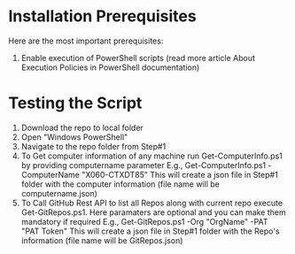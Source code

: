 Installation Prerequisites
============================

Here are the most important prerequisites:
1) Enable execution of PowerShell scripts (read more article About Execution Policies in PowerShell documentation)

Testing the Script
============================
1. Download the repo to local folder
2. Open "Windows PowerShell"
3. Navigate to the repo folder from Step#1
4. To Get computer information of any machine run Get-ComputerInfo.ps1 by providing computername parameter
	E.g., Get-ComputerInfo.ps1 -ComputerName "X060-CTXDT85"
	This will create a json file in Step#1 folder with the computer information (file name will be computername.json)
5. To Call GitHub Rest API to list all Repos along with current repo execute Get-GitRepos.ps1.
	Here paramaters are optional and you can make them mandatory if required
	E.g., Get-GitRepos.ps1 -Org "OrgName" -PAT "PAT Token"
	This will create a json file in Step#1 folder with the Repo's information (file name will be GitRepos.json)
